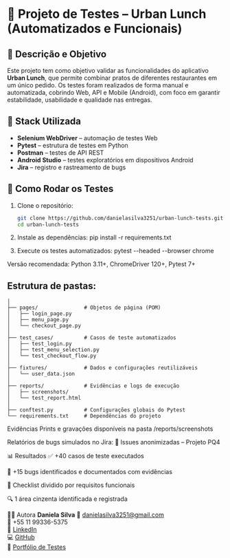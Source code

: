 # 🧪 Projeto de Testes – Urban Lunch (Automatizados e Funcionais)

## 📌 Descrição e Objetivo

Este projeto tem como objetivo validar as funcionalidades do aplicativo **Urban Lunch**, que permite combinar pratos de diferentes restaurantes em um único pedido. Os testes foram realizados de forma manual e automatizada, cobrindo Web, API e Mobile (Android), com foco em garantir estabilidade, usabilidade e qualidade nas entregas.

## 🧰 Stack Utilizada

- **Selenium WebDriver** – automação de testes Web
- **Pytest** – estrutura de testes em Python
- **Postman** – testes de API REST
- **Android Studio** – testes exploratórios em dispositivos Android
- **Jira** – registro e rastreamento de bugs

## 🚀 Como Rodar os Testes

1. Clone o repositório:
   ```bash
   git clone https://github.com/danielasilva3251/urban-lunch-tests.git
   cd urban-lunch-tests
2. Instale as dependências:
pip install -r requirements.txt

3. Execute os testes automatizados:
pytest --headed --browser chrome

Versão recomendada: Python 3.11+, ChromeDriver 120+, Pytest 7+

## Estrutura de pastas:

```urban-lunch-tests/
│
├── pages/               # Objetos de página (POM)
│   ├── login_page.py
│   ├── menu_page.py
│   └── checkout_page.py
│
├── test_cases/          # Casos de teste automatizados
│   ├── test_login.py
│   ├── test_menu_selection.py
│   └── test_checkout_flow.py
│
├── fixtures/            # Dados e configurações reutilizáveis
│   └── user_data.json
│
├── reports/             # Evidências e logs de execução
│   ├── screenshots/
│   └── test_report.html
│
├── conftest.py          # Configurações globais do Pytest
└── requirements.txt     # Dependências do projeto

```

Evidências
Prints e gravações disponíveis na pasta /reports/screenshots

Relatórios de bugs simulados no Jira: 🔗 Issues anonimizadas – Projeto PQ4

📊 Resultados
✅ +40 casos de teste executados

🐞 +15 bugs identificados e documentados com evidências

📌 Checklist dividido por requisitos funcionais

🔍 1 área cinzenta identificada e registrada

👩‍💻 Autora
**Daniela Silva** 
📧 danielasilva3251@gmail.com  
📱 +55 11 99336-5375  
🔗 [LinkedIn](https://www.linkedin.com/in/daniela-silva-b1a544275)  
💻 [GitHub](https://github.com/danielasilva3251)  
📂 [Portfólio de Testes](https://danielasilva3251.atlassian.net/jira/software/c/projects/PQ4/issues?jql=project%20%3D%20%22PQ4%22%20ORDER%20BY%20created%20DESC)

